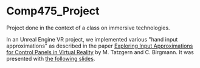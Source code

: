 # Comp475_Project

Project done in the context of a class on immersive technologies.

In an Unreal Engine VR project, we implemented various "hand input approximations" as described in the paper [Exploring Input Approximations for Control Panels in Virtual Reality](https://ieeexplore.ieee.org/abstract/document/9417652) by M. Tatzgern and C. Birgmann. It was presented with [the following slides](https://docs.google.com/presentation/d/1dg7OmYlM185wWAp959KXPwcm_Ie30xg212OJzyOmSQw/edit?usp=sharing).
